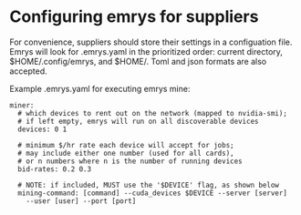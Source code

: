 # Configuring emrys for suppliers

For convenience, suppliers should store their settings in a configuation file. Emrys will look for .emrys.yaml in the prioritized order: current directory, $HOME/.config/emrys, and $HOME/. Toml and json formats are also accepted.

Example .emrys.yaml for executing emrys mine:

    miner:
      # which devices to rent out on the network (mapped to nvidia-smi);
      # if left empty, emrys will run on all discoverable devices
      devices: 0 1

      # minimum $/hr rate each device will accept for jobs;
      # may include either one number (used for all cards),
      # or n numbers where n is the number of running devices
      bid-rates: 0.2 0.3

      # NOTE: if included, MUST use the '$DEVICE' flag, as shown below
      mining-command: [command] --cuda_devices $DEVICE --server [server]
        --user [user] --port [port]
